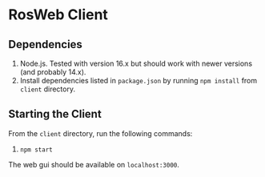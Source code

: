 # RosWeb Client

## Dependencies

1. Node.js. Tested with version 16.x but should work with newer versions (and probably 14.x).
2. Install dependencies listed in `package.json` by running `npm install` from `client` directory. 

## Starting the Client

From the `client` directory, run the following commands:

1. `npm start`

The web gui should be available on `localhost:3000`.